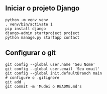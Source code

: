 ## Iniciar o projeto Django
```
python -m venv venv
. venv/bin/activate 1
pip install django
django-admin startproject project
python manage.py startapp contact
```

## Configurar o git
```
git config --global user.name 'Seu Nome'
git config --global user.email 'Seu email'
git config --global init.defaultBranch main
# configure o .gitignore
git add .
git commit -m 'Mudei o README.md's

```